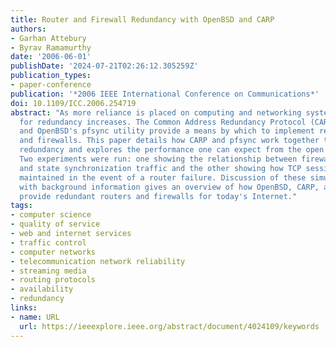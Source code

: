 ```yaml
---
title: Router and Firewall Redundancy with OpenBSD and CARP
authors:
- Garhan Attebury
- Byrav Ramamurthy
date: '2006-06-01'
publishDate: '2024-07-21T02:26:12.305259Z'
publication_types:
- paper-conference
publication: '*2006 IEEE International Conference on Communications*'
doi: 10.1109/ICC.2006.254719
abstract: "As more reliance is placed on computing and networking systems, the need
  for redundancy increases. The Common Address Redundancy Protocol (CARP) protocol
  and OpenBSD's pfsync utility provide a means by which to implement redundant routers
  and firewalls. This paper details how CARP and pfsync work together to provide this
  redundancy and explores the performance one can expect from the open source solutions.
  Two experiments were run: one showing the relationship between firewall state creation
  and state synchronization traffic and the other showing how TCP sessions are transparently
  maintained in the event of a router failure. Discussion of these simulations along
  with background information gives an overview of how OpenBSD, CARP, and pfsync can
  provide redundant routers and firewalls for today's Internet."
tags:
- computer science
- quality of service
- web and internet services
- traffic control
- computer networks
- telecommunication network reliability
- streaming media
- routing protocols
- availability
- redundancy
links:
- name: URL
  url: https://ieeexplore.ieee.org/abstract/document/4024109/keywords
---
```

